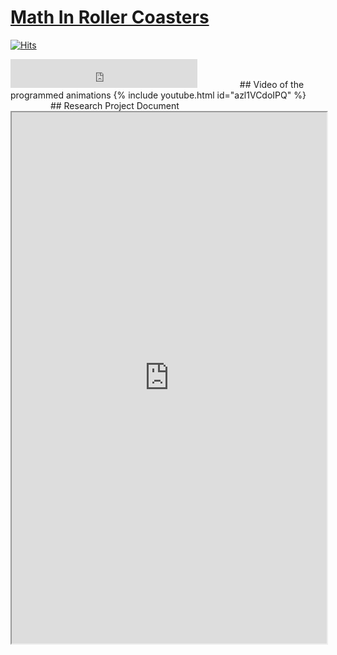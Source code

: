# [Math In Roller Coasters](https://mathinrollercoasters.com/)

[![Hits](https://hits.seeyoufarm.com/api/count/incr/badge.svg?url=https%3A%2F%2Fwww.mathinrollercoasters.com&count_bg=%2379C83D&title_bg=%23555555&icon=&icon_color=%23E7E7E7&title=Visitors&edge_flat=false)](https://hits.seeyoufarm.com)

<iframe src="https://free.timeanddate.com/countdown/i8goi0hb/n31/cf11/cm0/cu4/ct0/cs1/cac000/co1/cr0/ss0/cac000/cpc000/pcfff/tcfff/fs100/tatTime%20left%20to%20publish/tac000/tptTime%20since%20Event%20started%20in/tpc000/iso2022-12-20T11:30:00/bo3/pa4" allowtransparency="true" frameborder="0" width="299" height="46"></iframe>
  
  
## Video of the programmed animations
{% include youtube.html id="azl1VCdoIPQ" %}
  
  
## Research Project Document 
<iframe src="https://arnaudelrio.github.io/TdR - Placeholder.pdf" width="100%" height="850px"/>
